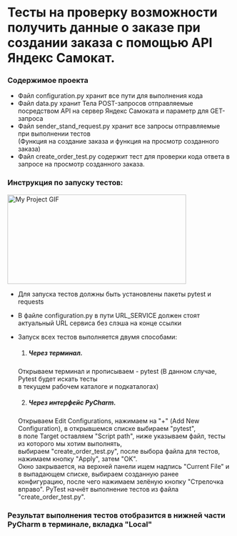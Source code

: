 # Тесты на проверку возможности получить данные о заказе при создании заказа с помощью API Яндекс Самокат.
### Содержимое проекта
- Файл configuration.py хранит все пути для выполнения кода
- Файл data.py хранит Тела POST-запросов отправляемые посредством API на сервер Яндекс Самоката и параметр для GET-запроса
- Файл sender_stand_request.py хранит все запросы отправляемые при выполнении тестов  
(Функция на создание заказа и функция на просмотр созданного заказа)
- Файл create_order_test.py содержит тест для проверки кода ответа в запросе на просмотр созданного заказа.  


### Инструкция по запуску тестов:

<img src="D:\PyCharm\run_test_order.gif" alt="My Project GIF" width="400" height="200">

- Для запуска тестов должны быть установлены пакеты pytest и requests
- В файле configuration.py в пути URL_SERVICE должен стоят актуальный URL сервиса без слэша на конце ссылки
- Запуск всех тестов выполняется двумя способами:  
     1. ##### Через терминал.  
   Открываем терминал и прописываем - pytest (В данном случае, Pytest будет искать тесты  
  в текущем рабочем каталоге и подкаталогах)  

  2. ##### Через интерфейс PyCharm.  
   Открываем Edit Configurations, нажимаем на "+" (Add New Configuration), в открывшемся списке выбираем "pytest",  
   в поле Target оставляем "Script path", ниже указываем файл, тесты из которого мы хотим выполнять,  
   выбираем "create_order_test.py", после выбора файла для тестов, нажимаем кнопку "Apply", затем "OK".  
   Окно закрывается, на верхней панели ищем надпись "Current File" и в выпадающем списке, выбираем созданную ранее  
 конфигурацию, после чего нажимаем зелёную кнопку "Стрелочка вправо". PyTest начнёт выполнение тестов из файла  
 "create_order_test.py".  

### Результат выполнения тестов отобразится в нижней части PyCharm в терминале, вкладка "Local"
